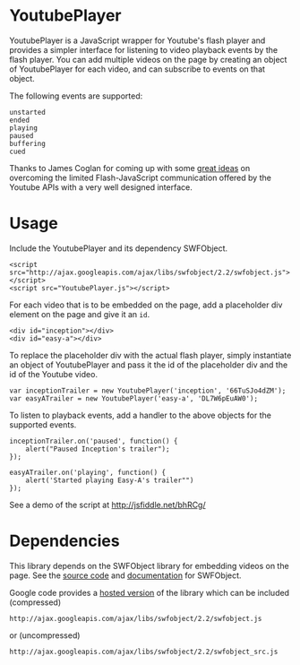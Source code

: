 # YoutubePlayer

YoutubePlayer is a JavaScript wrapper for Youtube's flash player and provides a simpler interface for listening to video playback events by the flash player. You can add multiple videos on the page by creating an object of YoutubePlayer for each video, and can subscribe to events on that object.

The following events are supported:

	unstarted
	ended
	playing
	paused
	buffering
	cued
	
Thanks to James Coglan for coming up with some [great ideas](http://blog.jcoglan.com/2008/05/22/dispatching-youtube-api-events-to-individual-javascript-objects/) on overcoming the limited Flash-JavaScript communication offered by the Youtube APIs with a very well designed interface.

# Usage

Include the YoutubePlayer and its dependency SWFObject.

	<script src="http://ajax.googleapis.com/ajax/libs/swfobject/2.2/swfobject.js"></script>
	<script src="YoutubePlayer.js"></script>

For each video that is to be embedded on the page, add a placeholder div element on the page and give it an `id`.

	<div id="inception"></div>
	<div id="easy-a"></div>

To replace the placeholder div with the actual flash player, simply instantiate an object of YoutubePlayer and pass it the id of the placeholder div and the id of the Youtube video.

	var inceptionTrailer = new YoutubePlayer('inception', '66TuSJo4dZM');
	var easyATrailer = new YoutubePlayer('easy-a', 'DL7W6pEuAW0');

To listen to playback events, add a handler to the above objects for the supported events.

	inceptionTrailer.on('paused', function() {
		alert("Paused Inception's trailer");
	});

	easyATrailer.on('playing', function() {
		alert('Started playing Easy-A's trailer"")
	});
	
See a demo of the script at http://jsfiddle.net/bhRCg/

# Dependencies

This library depends on the SWFObject library for embedding videos on the page. See the [source code](http://code.google.com/p/swfobject/source/checkout) and [documentation](http://code.google.com/p/swfobject/wiki/documentation) for SWFObject. 

Google code provides a [hosted version](http://code.google.com/p/swfobject/wiki/hosted_library) of the library which can be included (compressed)

	http://ajax.googleapis.com/ajax/libs/swfobject/2.2/swfobject.js
	
or (uncompressed)

	http://ajax.googleapis.com/ajax/libs/swfobject/2.2/swfobject_src.js